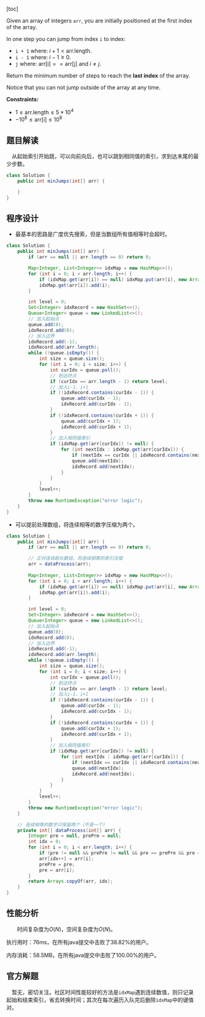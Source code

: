 [toc]

Given an array of integers `arr`, you are initially positioned at the first index of the array.

In one step you can jump from index `i` to index:

* `i + 1` where: $i + 1 < \text{arr.length}$.
* `i - 1` where: $i - 1 \ge 0$.
* `j` where: $\text{arr[i]} == \text{arr[j]}$ and $i \ne j$.

Return the minimum number of steps to reach the **last index** of the array.

Notice that you can not jump outside of the array at any time.



**Constraints:**

- $1 \le \text{arr.length} \le 5 * 10^4$
- $-10^8 \le \text{arr[i]} \le 10^8$



## 题目解读

&emsp;从起始索引开始跳，可以向前向后，也可以跳到相同值的索引，求到达末尾的最少步数。

```java
class Solution {
    public int minJumps(int[] arr) {

    }
}
```

## 程序设计

* 最基本的思路是广度优先搜索，但是当数组所有值相等时会超时。

```java
class Solution {
    public int minJumps(int[] arr) {
        if (arr == null || arr.length == 0) return 0;

        Map<Integer, List<Integer>> idxMap = new HashMap<>();
        for (int i = 0; i < arr.length; i++) {
            if (idxMap.get(arr[i]) == null) idxMap.put(arr[i], new ArrayList<>());
            idxMap.get(arr[i]).add(i);
        }

        int level = 0;
        Set<Integer> idxRecord = new HashSet<>();
        Queue<Integer> queue = new LinkedList<>();
        // 加入起始点
        queue.add(0);
        idxRecord.add(0);
        // 加入边界
        idxRecord.add(-1);
        idxRecord.add(arr.length);
        while (!queue.isEmpty()) {
            int size = queue.size();
            for (int i = 0; i < size; i++) {
                int curIdx = queue.poll();
                // 到达终点
                if (curIdx == arr.length - 1) return level;
                // 加入i-1、i+1
                if (!idxRecord.contains(curIdx - 1)) {
                    queue.add(curIdx - 1);
                    idxRecord.add(curIdx - 1);
                }
                if (!idxRecord.contains(curIdx + 1)) {
                    queue.add(curIdx + 1);
                    idxRecord.add(curIdx + 1);
                }
                // 加入相同值索引
                if (idxMap.get(arr[curIdx]) != null) {
                    for (int nextIdx : idxMap.get(arr[curIdx])) {
                        if (nextIdx == curIdx || idxRecord.contains(nextIdx)) continue;
                        queue.add(nextIdx);
                        idxRecord.add(nextIdx);
                    }
                }
            }
            level++;
        }
        throw new RuntimeException("error logic");
    }
}
```

* 可以提前处理数组，将连续相等的数字压缩为两个。

```java
class Solution {
    public int minJumps(int[] arr) {
        if (arr == null || arr.length == 0) return 0;

        // 正对连续超长数组，将连续相等的索引压缩
        arr = dataProcess(arr);
        
        Map<Integer, List<Integer>> idxMap = new HashMap<>();
        for (int i = 0; i < arr.length; i++) {
            if (idxMap.get(arr[i]) == null) idxMap.put(arr[i], new ArrayList<>());
            idxMap.get(arr[i]).add(i);
        }

        int level = 0;
        Set<Integer> idxRecord = new HashSet<>();
        Queue<Integer> queue = new LinkedList<>();
        // 加入起始点
        queue.add(0);
        idxRecord.add(0);
        // 加入边界
        idxRecord.add(-1);
        idxRecord.add(arr.length);
        while (!queue.isEmpty()) {
            int size = queue.size();
            for (int i = 0; i < size; i++) {
                int curIdx = queue.poll();
                // 到达终点
                if (curIdx == arr.length - 1) return level;
                // 加入i-1、i+1
                if (!idxRecord.contains(curIdx - 1)) {
                    queue.add(curIdx - 1);
                    idxRecord.add(curIdx - 1);
                }
                if (!idxRecord.contains(curIdx + 1)) {
                    queue.add(curIdx + 1);
                    idxRecord.add(curIdx + 1);
                }
                // 加入相同值索引
                if (idxMap.get(arr[curIdx]) != null) {
                    for (int nextIdx : idxMap.get(arr[curIdx])) {
                        if (nextIdx == curIdx || idxRecord.contains(nextIdx)) continue;
                        queue.add(nextIdx);
                        idxRecord.add(nextIdx);
                    }
                }
            }
            level++;
        }
        throw new RuntimeException("error logic");
    }

    // 连续相等的数字只保留两个（不是一个）
    private int[] dataProcess(int[] arr) {
        Integer pre = null, prePre = null;
        int idx = 0;
        for (int i = 0; i < arr.length; i++) {
            if (pre != null && prePre != null && pre == prePre && pre == arr[i]) continue;
            arr[idx++] = arr[i];
            prePre = pre;
            pre = arr[i];
        }
        return Arrays.copyOf(arr, idx);
    }
}
```

## 性能分析

&emsp;&emsp;时间复杂度为$O(N)$，空间复杂度为$O(N)$。

执行用时：76ms，在所有java提交中击败了38.82%的用户。

内存消耗：58.5MB，在所有java提交中击败了100.00%的用户。

## 官方解题

&emsp;暂无，密切关注。社区时间性能较好的方法是`idxMap`遇到连续数值，则只记录起始和结束索引，省去转换时间；其次在每次遍历入队完后删除`idxMap`中的键值对。